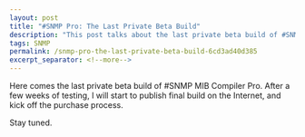 ```yaml
---
layout: post
title: "#SNMP Pro: The Last Private Beta Build"
description: "This post talks about the last private beta build of #SNMP MIB Compiler Pro."
tags: SNMP
permalink: /snmp-pro-the-last-private-beta-build-6cd3ad40d385
excerpt_separator: <!--more-->
---
```

Here comes the last private beta build of #SNMP MIB Compiler Pro. After a few weeks of testing, I will start to publish final build on the Internet, and kick off the purchase process.

Stay tuned.
<!--more-->